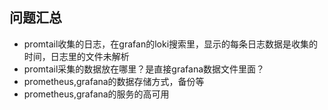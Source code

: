 ## 问题汇总
* promtail收集的日志，在grafan的loki搜索里，显示的每条日志数据是收集的时间，日志里的文件未解析
* promtail采集的数据放在哪里？是直接grafana数据文件里面？
* prometheus,grafana的数据存储方式，备份等
* prometheus,grafana的服务的高可用